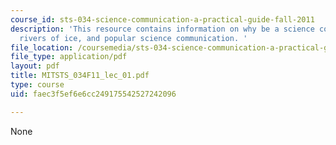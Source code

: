 ```yaml
---
course_id: sts-034-science-communication-a-practical-guide-fall-2011
description: 'This resource contains information on why be a science communicator,
  rivers of ice, and popular science communication. '
file_location: /coursemedia/sts-034-science-communication-a-practical-guide-fall-2011/faec3f5ef6e6cc249175542527242096_MITSTS_034F11_lec_01.pdf
file_type: application/pdf
layout: pdf
title: MITSTS_034F11_lec_01.pdf
type: course
uid: faec3f5ef6e6cc249175542527242096

---
```

None